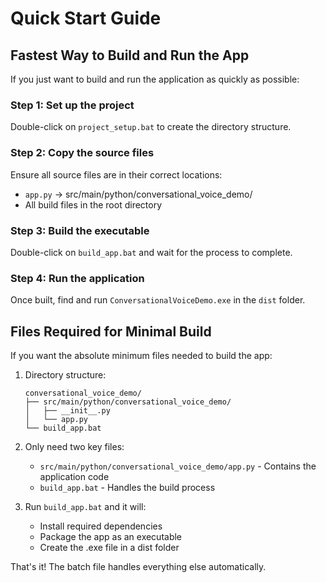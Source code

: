 # Quick Start Guide

## Fastest Way to Build and Run the App

If you just want to build and run the application as quickly as possible:

### Step 1: Set up the project
Double-click on `project_setup.bat` to create the directory structure.

### Step 2: Copy the source files
Ensure all source files are in their correct locations:
- `app.py` → src/main/python/conversational_voice_demo/
- All build files in the root directory

### Step 3: Build the executable
Double-click on `build_app.bat` and wait for the process to complete.

### Step 4: Run the application
Once built, find and run `ConversationalVoiceDemo.exe` in the `dist` folder.

## Files Required for Minimal Build

If you want the absolute minimum files needed to build the app:

1. Directory structure:
   ```
   conversational_voice_demo/
   ├── src/main/python/conversational_voice_demo/
   │   ├── __init__.py
   │   └── app.py
   └── build_app.bat  
   ```

2. Only need two key files:
   - `src/main/python/conversational_voice_demo/app.py` - Contains the application code
   - `build_app.bat` - Handles the build process

3. Run `build_app.bat` and it will:
   - Install required dependencies
   - Package the app as an executable
   - Create the .exe file in a dist folder

That's it! The batch file handles everything else automatically.
